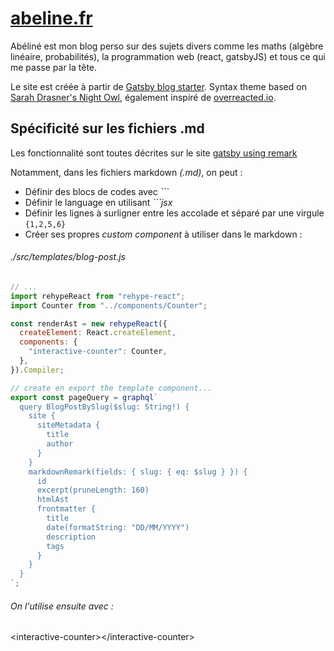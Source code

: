 # [abeline.fr](https://abeline.fr/)

Abéliné est mon blog perso sur des sujets divers comme les maths (algèbre linéaire, probabilités), la programmation web (react, gatsbyJS) et tous ce qui me passe par la tête.

Le site est créée à partir de [Gatsby blog starter](https://github.com/gatsbyjs/gatsby-starter-blog). Syntax theme based on [Sarah Drasner's Night Owl](https://github.com/sdras/night-owl-vscode-theme/), également inspiré de [overreacted.io](https://overreacted.io/).

## Spécificité sur les fichiers .md

Les fonctionnalité sont toutes décrites sur le site [gatsby using remark](https://using-remark.gatsbyjs.org/)

Notamment, dans les fichiers markdown *(.md)*, on peut : 

- Définir des blocs de codes avec *\`\`\`*
- Définir le language en utilisant *\`\`\`jsx*
- Définir les lignes à surligner entre les accolade et séparé par une virgule `{1,2,5,6}`
- Créer ses propres *custom component* à utiliser dans le markdown : 

###### ./src/templates/blog-post.js
```jsx
// ...
import rehypeReact from "rehype-react";
import Counter from "../components/Counter";

const renderAst = new rehypeReact({
  createElement: React.createElement,
  components: {
    "interactive-counter": Counter,
  },
}).Compiler;

// create en export the template component...
export const pageQuery = graphql`
  query BlogPostBySlug($slug: String!) {
    site {
      siteMetadata {
        title
        author
      }
    }
    markdownRemark(fields: { slug: { eq: $slug } }) {
      id
      excerpt(pruneLength: 160)
      htmlAst
      frontmatter {
        title
        date(formatString: "DD/MM/YYYY")
        description
        tags
      }
    }
  }
`;
```

###### On l'utilise ensuite avec :

\<interactive-counter>\</interactive-counter>
